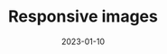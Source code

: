 ---
title: 'Responsive images'
authors:
  - matmarquis
description: To do
date: 2023-01-10
tags:
  - images
---